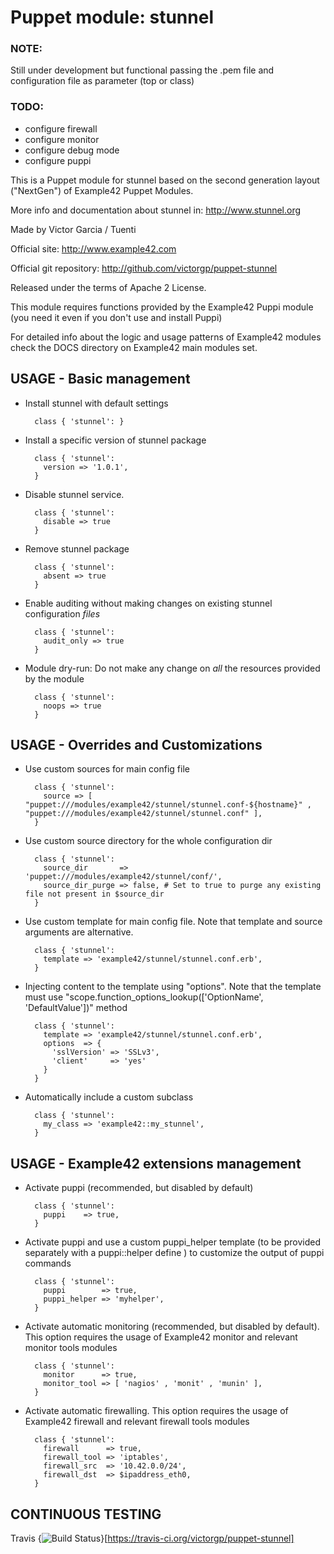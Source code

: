 # Puppet module: stunnel

### NOTE: 
Still under development but functional passing the .pem file and configuration file as parameter (top or class)

### TODO: 
* configure firewall
* configure monitor
* configure debug mode
* configure puppi

This is a Puppet module for stunnel based on the second generation layout ("NextGen") of Example42 Puppet Modules.

More info and documentation about stunnel in: http://www.stunnel.org

Made by Victor Garcia / Tuenti

Official site: http://www.example42.com

Official git repository: http://github.com/victorgp/puppet-stunnel

Released under the terms of Apache 2 License.

This module requires functions provided by the Example42 Puppi module (you need it even if you don't use and install Puppi)

For detailed info about the logic and usage patterns of Example42 modules check the DOCS directory on Example42 main modules set.


## USAGE - Basic management

* Install stunnel with default settings

        class { 'stunnel': }

* Install a specific version of stunnel package

        class { 'stunnel':
          version => '1.0.1',
        }

* Disable stunnel service.

        class { 'stunnel':
          disable => true
        }

* Remove stunnel package

        class { 'stunnel':
          absent => true
        }

* Enable auditing without making changes on existing stunnel configuration *files*

        class { 'stunnel':
          audit_only => true
        }

* Module dry-run: Do not make any change on *all* the resources provided by the module

        class { 'stunnel':
          noops => true
        }


## USAGE - Overrides and Customizations
* Use custom sources for main config file 

        class { 'stunnel':
          source => [ "puppet:///modules/example42/stunnel/stunnel.conf-${hostname}" , "puppet:///modules/example42/stunnel/stunnel.conf" ], 
        }


* Use custom source directory for the whole configuration dir

        class { 'stunnel':
          source_dir       => 'puppet:///modules/example42/stunnel/conf/',
          source_dir_purge => false, # Set to true to purge any existing file not present in $source_dir
        }

* Use custom template for main config file. Note that template and source arguments are alternative. 

        class { 'stunnel':
          template => 'example42/stunnel/stunnel.conf.erb',
        }

* Injecting content to the template using "options". Note that the template must use "scope.function_options_lookup(['OptionName', 'DefaultValue'])" method

        class { 'stunnel':
          template => 'example42/stunnel/stunnel.conf.erb',
          options  => {
            'sslVersion' => 'SSLv3',
            'client'     => 'yes'
          }
        }

* Automatically include a custom subclass

        class { 'stunnel':
          my_class => 'example42::my_stunnel',
        }


## USAGE - Example42 extensions management 
* Activate puppi (recommended, but disabled by default)

        class { 'stunnel':
          puppi    => true,
        }

* Activate puppi and use a custom puppi_helper template (to be provided separately with a puppi::helper define ) to customize the output of puppi commands 

        class { 'stunnel':
          puppi        => true,
          puppi_helper => 'myhelper', 
        }

* Activate automatic monitoring (recommended, but disabled by default). This option requires the usage of Example42 monitor and relevant monitor tools modules

        class { 'stunnel':
          monitor      => true,
          monitor_tool => [ 'nagios' , 'monit' , 'munin' ],
        }

* Activate automatic firewalling. This option requires the usage of Example42 firewall and relevant firewall tools modules

        class { 'stunnel':       
          firewall      => true,
          firewall_tool => 'iptables',
          firewall_src  => '10.42.0.0/24',
          firewall_dst  => $ipaddress_eth0,
        }


## CONTINUOUS TESTING

Travis {<img src="https://travis-ci.org/victorgp/puppet-stunnel.png?branch=master" alt="Build Status" />}[https://travis-ci.org/victorgp/puppet-stunnel]
